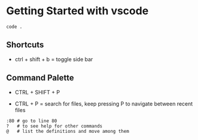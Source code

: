 # Getting Started with vscode

```shell
code .
```

## Shortcuts

- ctrl + shift + b = toggle side bar

## Command Palette

- CTRL + SHIFT + P


- CTRL + P = search for files, keep pressing P to navigate between recent files


```shell
:80 # go to line 80
?   # to see help for other commands
@   # list the definitions and move among them
```
